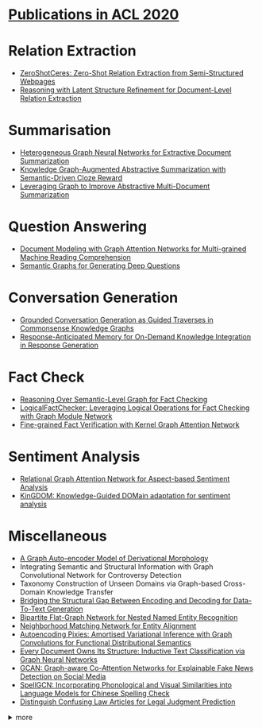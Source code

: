 # [Publications in ACL 2020](https://acl2020.org/program/accepted/)



# Relation Extraction
- [ZeroShotCeres: Zero-Shot Relation Extraction from Semi-Structured Webpages](https://github.com/naganandy/graph-based-deep-learning-literature/blob/master/conference-publications/folders/publications_acl20/zsceres_acl20/README.md)
- [Reasoning with Latent Structure Refinement for Document-Level Relation Extraction](https://github.com/naganandy/graph-based-deep-learning-literature/tree/master/conference-publications/folders/publications_acl20/lsr_acl20)



# Summarisation
- [Heterogeneous Graph Neural Networks for Extractive Document Summarization](https://github.com/naganandy/graph-based-deep-learning-literature/blob/master/conference-publications/folders/publications_acl20/hdsg_acl20/README.md)
- [Knowledge Graph-Augmented Abstractive Summarization with Semantic-Driven Cloze Reward](https://github.com/naganandy/graph-based-deep-learning-literature/blob/master/conference-publications/folders/publications_acl20/asgard_acl20/README.md)
- [Leveraging Graph to Improve Abstractive Multi-Document Summarization](https://github.com/naganandy/graph-based-deep-learning-literature/blob/master/conference-publications/folders/publications_acl20/graphsum_acl20/README.md)



# Question Answering
- [Document Modeling with Graph Attention Networks for Multi-grained Machine Reading Comprehension](https://github.com/naganandy/graph-based-deep-learning-literature/blob/master/conference-publications/folders/publications_acl20/nqbertdm_acl20/README.md)
- [Semantic Graphs for Generating Deep Questions](https://github.com/naganandy/graph-based-deep-learning-literature/blob/master/conference-publications/folders/publications_acl20/sgdqg_acl20/README.md)



# Conversation Generation
- [Grounded Conversation Generation as Guided Traverses in Commonsense Knowledge Graphs](https://github.com/naganandy/graph-based-deep-learning-literature/blob/master/conference-publications/folders/publications_acl20/conceptflow_acl20/README.md)
- [Response-Anticipated Memory for On-Demand Knowledge Integration in Response Generation](https://github.com/naganandy/graph-based-deep-learning-literature/blob/master/conference-publications/folders/publications_acl20/ram_acl20/README.md)



# Fact Check
- [Reasoning Over Semantic-Level Graph for Fact Checking](https://github.com/naganandy/graph-based-deep-learning-literature/blob/master/conference-publications/folders/publications_acl20/dream_acl20/README.md)
- [LogicalFactChecker: Leveraging Logical Operations for Fact Checking with Graph Module Network](https://github.com/naganandy/graph-based-deep-learning-literature/blob/master/conference-publications/folders/publications_acl20/logicalfactchecker_acl20/README.md)
- [Fine-grained Fact Verification with Kernel Graph Attention Network](https://github.com/naganandy/graph-based-deep-learning-literature/blob/master/conference-publications/folders/publications_acl20/kgat_acl20/README.md)


# Sentiment Analysis
- [Relational Graph Attention Network for Aspect-based Sentiment Analysis](https://github.com/naganandy/graph-based-deep-learning-literature/blob/master/conference-publications/folders/publications_acl20/rgat_acl20/README.md)
- [KinGDOM: Knowledge-Guided DOMain adaptation for sentiment analysis](https://github.com/naganandy/graph-based-deep-learning-literature/blob/master/conference-publications/folders/publications_acl20/kingdom_acl20/README.md)



# Miscellaneous
- [A Graph Auto-encoder Model of Derivational Morphology](https://github.com/naganandy/graph-based-deep-learning-literature/blob/master/conference-publications/folders/publications_acl20/dga_acl20/README.md)
- Integrating Semantic and Structural Information with Graph Convolutional Network for Controversy Detection
- Taxonomy Construction of Unseen Domains via Graph-based Cross-Domain Knowledge Transfer
- [Bridging the Structural Gap Between Encoding and Decoding for Data-To-Text Generation](https://github.com/naganandy/graph-based-deep-learning-literature/blob/master/conference-publications/folders/publications_acl20/dualenc_acl20/README.md)
- [Bipartite Flat-Graph Network for Nested Named Entity Recognition](https://github.com/naganandy/graph-based-deep-learning-literature/blob/master/conference-publications/folders/publications_acl20/biflag_acl20/README.md)
- [Neighborhood Matching Network for Entity Alignment](https://github.com/naganandy/graph-based-deep-learning-literature/blob/master/conference-publications/folders/publications_acl20/nmn_acl20/README.md)
- [Autoencoding Pixies: Amortised Variational Inference with Graph Convolutions for Functional Distributional Semantics](https://github.com/naganandy/graph-based-deep-learning-literature/blob/master/conference-publications/folders/publications_acl20/pae_acl20/README.md)
- [Every Document Owns Its Structure: Inductive Text Classification via Graph Neural Networks](https://github.com/naganandy/graph-based-deep-learning-literature/blob/master/conference-publications/folders/publications_acl20/texting_acl20/README.md)
- [GCAN: Graph-aware Co-Attention Networks for Explainable Fake News Detection on Social Media](https://github.com/naganandy/graph-based-deep-learning-literature/blob/master/conference-publications/folders/publications_acl20/gcan_acl20/README.md)
- [SpellGCN: Incorporating Phonological and Visual Similarities into Language Models for Chinese Spelling Check](https://github.com/naganandy/graph-based-deep-learning-literature/blob/master/conference-publications/folders/publications_acl20/spellgcn_acl20/README.md)
- [Distinguish Confusing Law Articles for Legal Judgment Prediction](https://github.com/naganandy/graph-based-deep-learning-literature/blob/master/conference-publications/folders/publications_acl20/ladan_acl20/README.md)




<details> 
<summary> more </summary> 

- Heterogeneous Graph Transformer for Graph-to-Sequence Learning
- Graph-to-Tree Learning for Solving Math Word Problems
- Structural Information Preserving for Graph-to-Text Generation
- Line Graph Enhanced AMR-to-Text Generation with Mix-Order Graph Attention Networks
- A Graph-based Coarse-to-fine Method for Unsupervised Bilingual Lexicon Induction
- Graph Neural News Recommendation with Unsupervised Preference Disentanglement
- HyperCore: Hyperbolic and Co-graph Representation for Automatic ICD Coding
- Learning Interpretable Relationships between Entities, Relations and Concepts via Bayesian Structure Learning on Open Domain Facts
- ReInceptionE: Relation-Aware Inception Network with Joint Local-Global Structural Information for Knowledge Graph Embedding
- Connecting Embeddings for Knowledge Graph Entity Typing
- Syntax-Aware Opinion Role Labeling with Dependency Graph Convolutional Networks
- Conversational Graph Grounded Policy Learning for Open-Domain Conversation Generation
- A Novel Graph-based Multi-modal Fusion Encoder for Neural Machine Translation
- Semi-supervised Contextual Historical Text Normalization
- Learning to Ask More: Semi-Autoregressive Sequential Question Generation under Dual-Graph Interaction
- Amalgamation of protein sequence, structure and textual information for improving protein-protein interaction identification
- Dependency Graph Enhanced Dual-transformer Structure for Aspect-based Sentiment Classification
- Hierarchy-Aware Global Model for Hierarchical Text Classification
- Neural Graph Matching Networks for Chinese Short Text Matching
- Entity-Aware Dependency-Based Deep Graph Attention Network for Comparative Preference Classification

</details>
